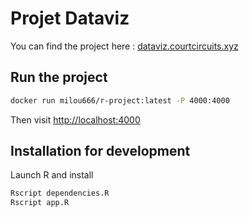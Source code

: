 # Projet Dataviz

You can find the project here : [dataviz.courtcircuits.xyz](https://dataviz.courtcircuits.xyz)

## Run the project

```bash
docker run milou666/r-project:latest -P 4000:4000
```

Then visit [http://localhost:4000](http://localhost:4000)

## Installation for development

Launch R and install

```bash
Rscript dependencies.R
Rscript app.R
```
